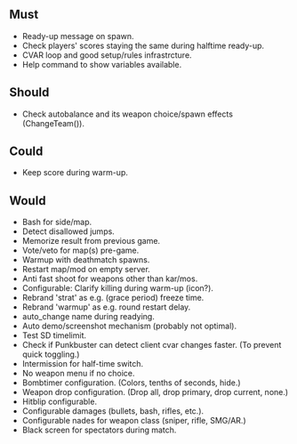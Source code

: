 ## Must

- Ready-up message on spawn.
- Check players' scores staying the same during halftime ready-up.
- CVAR loop and good setup/rules infrastrcture.
- Help command to show variables available.

## Should

- Check autobalance and its weapon choice/spawn effects (ChangeTeam()).

## Could 

- Keep score during warm-up.

## Would

- Bash for side/map.
- Detect disallowed jumps.
- Memorize result from previous game.
- Vote/veto for map(s) pre-game.
- Warmup with deathmatch spawns.
- Restart map/mod on empty server.
- Anti fast shoot for weapons other than kar/mos.
- Configurable: Clarify killing during warm-up (icon?).
- Rebrand 'strat' as e.g. (grace period) freeze time.
- Rebrand 'warmup' as e.g. round restart delay.
- auto_change name during readying.
- Auto demo/screenshot mechanism (probably not optimal).
- Test SD timelimit.
- Check if Punkbuster can detect client cvar changes faster. (To prevent quick toggling.)
- Intermission for half-time switch.
- No weapon menu if no choice.
- Bombtimer configuration. (Colors, tenths of seconds, hide.)
- Weapon drop configuration. (Drop all, drop primary, drop current, none.)
- Hitblip configurable.
- Configurable damages (bullets, bash, rifles, etc.).
- Configurable nades for weapon class (sniper, rifle, SMG/AR.)
- Black screen for spectators during match.
